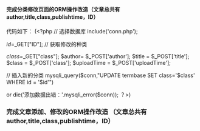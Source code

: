 #### 完成分类修改页面的ORM操作改造（文章总共有author,title,class,publishtime，ID）
代码如下：
(<?php
// 选择数据库
include('conn.php');

$id=$_GET["ID"];
// 获取修改的种类

$class=$_GET["class"];
$author= $_POST['author'];
$title = $_POST['title'];
$class = $_POST['class'];
$uploadTime = $_POST['uploadTime'];


// 插入新的分类
mysqli_query($conn,"UPDATE termbase SET 
            class='$class' 
			WHERE id = '$id'") 
			
or die('添加数据出错：'.mysqli_error($conn)); 
？>)
### 完成文章添加、修改的ORM操作改造 （文章总共有author,title,class,publishtime，ID）
<?php
// 连接mysql
$link = @mysql_connect('localhost:3304','root','root') or die("提示：数据库连接失败！");
// 选择数据库
mysql_select_db('project1',$link);
// 编码设置
mysql_set_charset('utf8',$link);

// 获取增加的新闻
$class= $_POST['class'];
$author = $_POST['author'];
$title = $_POST['title'];
$publishTime = $_POST['publishTime'];

// 插入数据
mysql_query("INSERT INTO termbase(class,author,title,publishTime) VALUES ('$class','$author','$title','$publishTime')",$link) or die('添加数据出错：'.mysql_error()); 
if('mysql_query')
{
die("您的文章添加完毕");
}
?>
